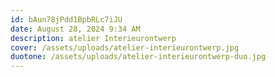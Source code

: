 ```yaml
---
id: bAun78jPdd1BpbRLc7iJU
date: August 28, 2024 9:34 AM
description: atelier Interieurontwerp
cover: /assets/uploads/atelier-interieurontwerp.jpg
duotone: /assets/uploads/atelier-interieurontwerp-duo.jpg
---
```

